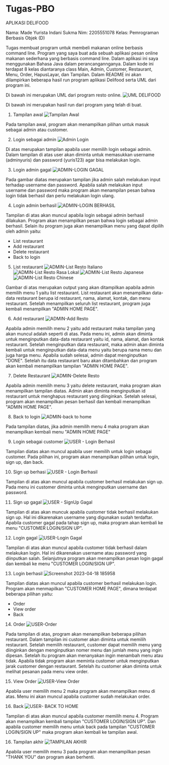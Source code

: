 # Tugas-PBO
APLIKASI DELIFOOD

Nama: Made Yurista Indani Sukma
Nim: 2205551078
Kelas: Pemrograman Berbasis Objek (D)

Tugas membuat program untuk membeli makanan online berbasis command line.
Program yang saya buat ada sebuah aplikasi pesan online makanan sederhana yang berbasis command line. 
Dalam aplikasi ini saya menggunakan Bahasa Java dalam perancangannganya. Dalam kode ini terdapat 8 kelas diantaranya class Main, Admin, Customer, Restaurant, Menu, Order,
HapusLayar, dan Tampilan. Dalam README ini akan dilampirkan beberapa hasil run program aplikasi Delifood serta UML dari program ini.

Di bawah ini merupakan UML dari program resto online.
![UML DELIFOOD](https://user-images.githubusercontent.com/113998797/232740467-6d47ecf1-d934-4aa0-b51b-3d3e2eb870af.jpg)


Di bawah ini merupakan hasil run dari program yang telah di buat.
1. Tampilan awal
![Tampilan Awal](https://user-images.githubusercontent.com/113998797/232741287-712c4989-4e0d-4d64-b87c-f3e96be75100.png)

Pada tampilan awal, program akan menampilkan pilihan untuk masuk sebagai admin atau customer.

2. Login sebagai admin
![Admin Login](https://user-images.githubusercontent.com/113998797/232742960-0756274c-4dc1-4ec4-b4d0-0f4889ad5775.png)

Di atas merupakan tampilan apabila user memilih login sebagai admin. Dalam tampilan di atas user akan diminta untuk memasukkan username (adminyuris) dan password (yuris123) agar bisa melakukan login.

3. Login admin gagal
![ADMIN-LOGIN GAGAL](https://user-images.githubusercontent.com/113998797/232745952-7aa7f0ef-f9e8-42e7-a247-65b1b0c79099.png)

Pada gambar diatas merupakan tampilan jika admin salah melakukan input terhadap username dan password. Apabila salah melakukan input username dan password maka program akan menampilan pesan bahwa login tidak berhasil dan perlu melakukan login ulang.

4. Login admin berhasil
![ADMIN-LOGIN BERHASIL](https://user-images.githubusercontent.com/113998797/232746973-7450d756-064c-43cb-a218-dbc6f62850fb.png)

Tampilan di atas akan muncul apabila login sebagai admin berhasil dilakukan. Program akan menampilkan pesan bahwa login sebagai admin berhasil. Selain itu program juga akan menampilkan menu yang dapat dipilih oleh admin yaitu:
- List restaurant
- Add restaurant
- Delete restaurant
- Back to login

5. List restaurant
![ADMIN-List Resto Italiano](https://user-images.githubusercontent.com/113998797/232747846-0bf26501-7b8d-42f2-89c9-fe69d62a3c68.png)
![ADMIN-List Resto Rasa Lokal](https://user-images.githubusercontent.com/113998797/232747885-7eccd076-1534-444b-a8ed-73dd5107e752.png)
![ADMIN-List Resto Japanese](https://user-images.githubusercontent.com/113998797/232748082-0bb12689-cf1a-4eae-8b85-b56e4ea69f4d.png)
![ADMIN-List Resto Chinese](https://user-images.githubusercontent.com/113998797/232748043-f44eda3c-28b1-430b-8b42-b84e1601ca22.png)

Gambar di atas merupakan output yang akan ditampilkan apabila admin memilih menu 1 yaitu list restaurant. List restaurant akan menampilkan data-data restaurant berupa id restaurant, nama, alamat, kontak, dan menu restaurant. Setelah menampilkan seluruh list restaurant, program juga kembali menampilkan "ADMIN HOME PAGE". 

6. Add restaurant
![ADMIN-Add Resto](https://user-images.githubusercontent.com/113998797/232750558-f2f6896c-6798-44d0-9872-7abf483d598f.png)

Apabila admin memilih menu 2 yaitu add restaurant maka tampilan yang akan muncul adalah seperti di atas. Pada menu ini, admin akan diminta untuk menginputkan data-data restaurant yaitu id, nama, alamat, dan kontak restaurant. Setelah menginputkan data restaurant, maka admin akan diminta kembali untuk menginputkan data-data menu yaitu berupa nama menu dan juga harga menu. Apabila sudah selesai, admin dapat menginputkan "DONE". Setelah itu data restaurant baru akan ditambahkan dan program akan kembali menampilkan tampilan "ADMIN HOME PAGE".

7. Delete Restaurant
![ADMIN-Delete Resto](https://user-images.githubusercontent.com/113998797/232751919-c74c6f68-a3bb-48a8-b810-8555b04894f3.png)

Apabila admin memilih menu 3 yaitu delete restaurant, maka program akan menampilkan tampilan diatas. Admin akan diminta menginputkan id restaurant untuk menghapus restaurant yang diinginkan. Setelah selesai, program akan menampilkan pesan berhasil dan kembali menampilkan "ADMIN HOME PAGE".

8. Back to login
![ADMIN-back to home](https://user-images.githubusercontent.com/113998797/232753483-8d88b57c-54e5-4c46-9c81-5e8d825b43da.png)

Pada tampilan diatas, jika admin memilih menu 4 maka program akan menampilkan kembali menu "ADMIN HOME PAGE"

9. Login sebagai customer
![USER - Login Berhasil](https://user-images.githubusercontent.com/113998797/232753995-e2dfdf16-fee8-44fa-ac45-a4e9876b0284.png)

Tampilan diatas akan muncul apabila user memilih untuk login sebagai customer. Pada pilihan ini, program akan menampilkan pilihan untuk login, sign up, dan back.

10. Sign up berhasi
![USER - Login Berhasil](https://user-images.githubusercontent.com/113998797/232754372-9c4dc60d-8f41-41fd-88f1-e4266beb1136.png)

Tampilan di atas akan muncul apabila customer berhasil melakukan sign up. Pada menu ini customer diminta untuk menginputkan username dan password.

11. Sign up gagal
![USER - SignUp Gagal](https://user-images.githubusercontent.com/113998797/232754662-40bb2a50-11c6-425e-8302-e49de844aeb9.png)

Tampilan di atas akan muncuk apabila customer tidak berhasil melakukan sign up. Hal ini dikarenakan username yang digunakan sudah terdaftar. Apabila customer gagal pada tahap sign up, maka program akan kembali ke menu "CUSTOMER LOGIN/SIGN UP".

12. Login gagal
![USER-Login Gagal](https://user-images.githubusercontent.com/113998797/232755186-01d13463-197c-492a-9022-248d81c5fc73.png)

Tampilan di atas akan muncul apabila customer tidak berhasil dalam melakukan login. Hal ini dikarenakan username atau password yang diinputkan salah. Selanjutnya program akan menampilkan pesan login gagal dan kembali ke menu "CUSTOMER LOGIN/SIGN UP".

13. Login berhasil
![Screenshot 2023-04-18 185958](https://user-images.githubusercontent.com/113998797/232757703-f6cfc4dd-a706-48d0-a76b-9d3fc2693b64.png)

Tampilan diatas akan muncul apabila customer berhasil melakukan login. Program akan menmapilkan "CUSTOMER HOME PAGE", dimana terdapat beberapa pilihan yaitu:
- Order
- View order
- Back

14. Order
![USER-Order](https://user-images.githubusercontent.com/113998797/232758437-3ffc2d30-850c-4dd3-b664-da7b8efd52a3.png)

Pada tampilan di atas, program akan menampilkan beberapa pilihan restaurant. Dalam tampilan ini customer akan diminta untuk memilih restaurant. Setelah memilih restaurant, customer dapat memilih menu yang diinginkan dengan menginputkan nomer menu dan jumlah menu yang ingin dipesan. Setelah itu program akan menanyakan ingin menambah menu atau tidak. Apabila tidak program akan meminta customer untuk menginputkan jarak customer dengan restaurant. Setelah itu customer akan diminta untuk melihat pesanan pada menu view order.

15. View Order
![USER-View Order](https://user-images.githubusercontent.com/113998797/232760538-e604856e-3315-4e11-9654-2c1bb1a620ea.png)

Apabila user memilih menu 2 maka program akan menampilkan menu di atas. Menu ini akan muncul apabila customer sudah melakukan order.

16. Back 
![USER- BACK TO HOME](https://user-images.githubusercontent.com/113998797/232761096-4ab75837-9cf5-4080-a65c-4a24883ca896.png)

Tampilan di atas akan muncul apabila customer memilih menu 4. Program akan menampilkan kembali tampilan "CUSTOMER LOGIN/SIGN UP". Dan apabila customer memilih menu untuk back pada tampilan "CUSTOMER LOGIN/SIGN UP" maka program akan kembali ke tampilan awal.

16. Tampilan akhir
![TAMPILAN AKHIR](https://user-images.githubusercontent.com/113998797/232761890-449552ff-892b-40ca-8f94-e1405643cb20.png)

Apabila user memilih menu 3 pada program akan menampilkan pesan "THANK YOU" dan program akan berhenti.
